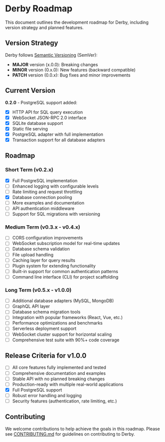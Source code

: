 # Derby Roadmap

This document outlines the development roadmap for Derby, including version strategy and planned features.

## Version Strategy

Derby follows [Semantic Versioning](https://semver.org/) (SemVer):

- **MAJOR** version (x.0.0): Breaking changes
- **MINOR** version (0.x.0): New features (backward compatible)
- **PATCH** version (0.0.x): Bug fixes and minor improvements

## Current Version

**0.2.0** - PostgreSQL support added:
- [x] HTTP API for SQL query execution
- [x] WebSocket JSON-RPC 2.0 interface
- [x] SQLite database support
- [x] Static file serving
- [x] PostgreSQL adapter with full implementation
- [x] Transaction support for all database adapters

## Roadmap

### Short Term (v0.2.x)

- [x] Full PostgreSQL implementation
- [ ] Enhanced logging with configurable levels
- [ ] Rate limiting and request throttling
- [x] Database connection pooling
- [ ] More examples and documentation
- [ ] API authentication middleware
- [ ] Support for SQL migrations with versioning

### Medium Term (v0.3.x - v0.4.x)

- [ ] CORS configuration improvements
- [ ] WebSocket subscription model for real-time updates
- [ ] Database schema validation
- [ ] File upload handling
- [ ] Caching layer for query results
- [ ] Plugin system for extending functionality
- [ ] Built-in support for common authentication patterns
- [ ] Command line interface (CLI) for project scaffolding

### Long Term (v0.5.x - v1.0.0)

- [ ] Additional database adapters (MySQL, MongoDB)
- [ ] GraphQL API layer
- [ ] Database schema migration tools
- [ ] Integration with popular frameworks (React, Vue, etc.)
- [ ] Performance optimizations and benchmarks
- [ ] Serverless deployment support
- [ ] WebSocket cluster support for horizontal scaling
- [ ] Comprehensive test suite with 90%+ code coverage

## Release Criteria for v1.0.0

- [ ] All core features fully implemented and tested
- [ ] Comprehensive documentation and examples
- [ ] Stable API with no planned breaking changes
- [ ] Production-ready with multiple real-world applications
- [x] Full PostgreSQL support
- [ ] Robust error handling and logging
- [ ] Security features (authentication, rate limiting, etc.)

## Contributing

We welcome contributions to help achieve the goals in this roadmap. Please see [CONTRIBUTING.md](CONTRIBUTING.md) for guidelines on contributing to Derby. 